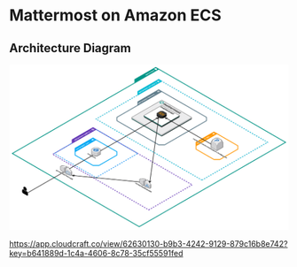 # Mattermost on Amazon ECS

## Architecture Diagram

![Architecture Diagram](images/architecture.png)

https://app.cloudcraft.co/view/62630130-b9b3-4242-9129-879c16b8e742?key=b641889d-1c4a-4606-8c78-35cf55591fed

